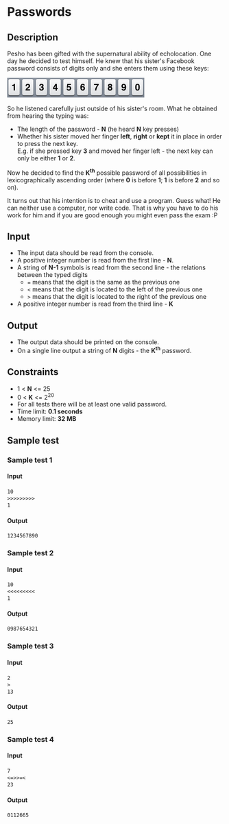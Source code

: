 # Passwords

## Description
Pesho has been gifted with the supernatural ability of echolocation. One day he decided to test himself. He knew that his sister's Facebook password consists of digits only and she enters them using these keys: 

![keys](imgs/keyboard.png)

So he listened carefully just outside of his sister's room. What he obtained from hearing the typing was:
- The length of the password - **N** (he heard **N** key presses)
- Whether his sister moved her finger **left**, **right** or **kept** it in place in order to press the next key.<br/>E.g. if she pressed key **3** and moved her finger left - the next key can only be either **1** or **2**.

Now he decided to find the **K<sup>th</sup>** possible password of all possibilities in lexicographically ascending order (where **0** is before **1**; **1** is before **2** and so on).

It turns out that his intention is to cheat and use a program. Guess what! He can neither use a computer, nor write code. That is why you have to do his work for him and if you are good enough you might even pass the exam :P

## Input
- The input data should be read from the console.
- A positive integer number is read from the first line - **N**.
- A string of **N-1** symbols is read from the second line - the relations between the typed digits
  - `=` means that the digit is the same as the previous one
  - `<` means that the digit is located to the left of the previous one
  - `>` means that the digit is located to the right of the previous one
- A positive integer number is read from the third line - **K**

## Output
- The output data should be printed on the console.
- On a single line output a string of **N** digits - the **K<sup>th</sup>** password.

## Constraints
- 1 < **N** <= 25
- 0 < **K** <= 2<sup>20</sup>
- For all tests there will be at least one valid password.
- Time limit: **0.1 seconds**
- Memory limit: **32 MB**

## Sample test

### Sample test 1

#### Input
```
10
>>>>>>>>>
1
```

#### Output
```
1234567890
```

### Sample test 2

#### Input
```
10
<<<<<<<<<
1
```

#### Output
```
0987654321
```

### Sample test 3

#### Input
```
2
>
13
```

#### Output
```
25
```

### Sample test 4

#### Input
```
7
<=>>=<
23
```

#### Output
```
0112665
```
